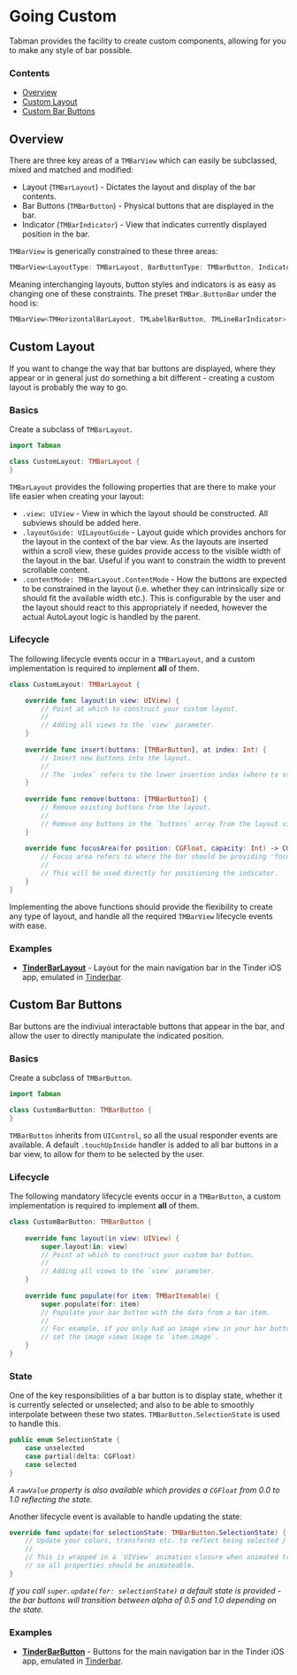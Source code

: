 # Going Custom

Tabman provides the facility to create custom components, allowing for you to make any style of bar possible.

### Contents
- [Overview](#overview)
- [Custom Layout](#custom-layout)
- [Custom Bar Buttons](#custom-bar-buttons)

## Overview

There are three key areas of a `TMBarView` which can easily be subclassed, mixed and matched and modified:

- Layout (`TMBarLayout`) - Dictates the layout and display of the bar contents.
- Bar Buttons (`TMBarButton`) - Physical buttons that are displayed in the bar.
- Indicator (`TMBarIndicator`) - View that indicates currently displayed position in the bar.

`TMBarView` is generically constrained to these three areas:

```swift
TMBarView<LayoutType: TMBarLayout, BarButtonType: TMBarButton, IndicatorType: TMBarIndicator>
```

Meaning interchanging layouts, button styles and indicators is as easy as changing one of these constraints. The preset `TMBar.ButtonBar` under the hood is:

```swift
TMBarView<TMHorizontalBarLayout, TMLabelBarButton, TMLineBarIndicator>
```
## Custom Layout
If you want to change the way that bar buttons are displayed, where they appear or in general just do something a bit different - creating a custom layout is probably the way to go.

### Basics
Create a subclass of `TMBarLayout`.

```swift
import Tabman

class CustomLayout: TMBarLayout {
}
```

`TMBarLayout` provides the following properties that are there to make your life easier when creating your layout:

- `.view: UIView` - View in which the layout should be constructed. All subviews should be added here.
- `.layoutGuide: UILayoutGuide` - Layout guide which provides anchors for the layout in the context of the bar view. As the layouts are inserted within a scroll view, these guides provide access to the visible width of the layout in the bar. Useful if you want to constrain the width to prevent scrollable content.
- `.contentMode: TMBarLayout.ContentMode` - How the buttons are expected to be constrained in the layout (i.e. whether they can intrinsically size or should fit the available width etc.). This is configurable by the user and the layout should react to this appropriately if needed, however the actual AutoLayout logic is handled by the parent.

### Lifecycle
The following lifecycle events occur in a `TMBarLayout`, and a custom implementation is required to implement **all** of them.

```swift
class CustomLayout: TMBarLayout {

	override func layout(in view: UIView) {
		// Point at which to construct your custom layout.
		//
		// Adding all views to the `view` parameter.
	}
	
	override func insert(buttons: [TMBarButton], at index: Int) {
		// Insert new buttons into the layout.
		//
		// The `index` refers to the lower insertion index (where to start inserting).
	}
	
	override func remove(buttons: [TMBarButton]) {
		// Remove existing buttons from the layout.
		//
		// Remove any buttons in the `buttons` array from the layout views.
	}
	
	override func focusArea(for position: CGFloat, capacity: Int) -> CGRect {
		// Focus area refers to where the bar should be providing 'focus' for a given position.
		//
		// This will be used directly for positioning the indicator.
	}
}
```
Implementing the above functions should provide the flexibility to create any type of layout, and handle all the required `TMBarView` lifecycle events with ease.

### Examples
- [**TinderBarLayout**](https://github.com/uias/Tinderbar/blob/master/Sources/Tinderbar/Bars/TinderBar/TinderBarLayout.swift) - Layout for the main navigation bar in the Tinder iOS app, emulated in [Tinderbar](https://github.com/uias/Tinderbar).

## Custom Bar Buttons
Bar buttons are the indiviual interactable buttons that appear in the bar, and allow the user to directly manipulate the indicated position.

### Basics
Create a subclass of `TMBarButton`.

```swift
import Tabman

class CustomBarButton: TMBarButton {
}
```

`TMBarButton` inherits from `UIControl`, so all the usual responder events are available. A default `.touchUpInside` handler is added to all bar buttons in a bar view, to allow for them to be selected by the user.

### Lifecycle
The following mandatory lifecycle events occur in a `TMBarButton`, a custom implementation is required to implement **all** of them.

```swift
class CustomBarButton: TMBarButton {
	
	override func layout(in view: UIView) {
		super.layout(in: view)
		// Point at which to construct your custom bar button.
		//
		// Adding all views to the `view` parameter.
	}
	
	override func populate(for item: TMBarItemable) {
		super.populate(for: item)
		// Populate your bar button with the data from a bar item.
		//
		// For example, if you only had an image view in your bar button,
		// set the image views image to `item.image`.
	}
}
```

### State
One of the key responsibilities of a bar button is to display state, whether it is currently selected or unselected; and also to be able to smoothly interpolate between these two states. `TMBarButton.SelectionState` is used to handle this.

```swift
public enum SelectionState {
    case unselected
    case partial(delta: CGFloat)
    case selected
}
```
*A `rawValue` property is also available which provides a `CGFloat` from 0.0 to 1.0 reflecting the state.*

Another lifecycle event is available to handle updating the state:

```swift
override func update(for selectionState: TMBarButton.SelectionState) {
	// Update your colors, transforms etc. to reflect being selected / unselected.
	//
	// This is wrapped in a `UIView` animation closure when animated transitions occur,
	// so all properties should be animateable.
}
```

*If you call `super.update(for: selectionState)` a default state is provided - the bar buttons will transition between alpha of 0.5 and 1.0 depending on the state.*

### Examples
- [**TinderBarButton**](https://github.com/uias/Tinderbar/blob/master/Sources/Tinderbar/Bars/TinderBar/TinderBarButton.swift) - Buttons for the main navigation bar in the Tinder iOS app, emulated in [Tinderbar](https://github.com/uias/Tinderbar).
